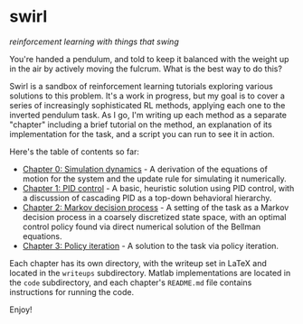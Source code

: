 # swirl
_reinforcement learning with things that swing_

You're handed a pendulum, and told to keep it balanced with the weight up in the air by actively moving the fulcrum. What is the best way to do this?

Swirl is a sandbox of reinforcement learning tutorials exploring various solutions to this problem. It's a work in progress, but my goal is to cover a series of increasingly sophisticated RL methods, applying each one to the inverted pendulum task. As I go, I'm writing up each method as a separate "chapter" including a brief tutorial on the method, an explanation of its implementation for the task, and a script you can run to see it in action.

Here's the table of contents so far:

- [Chapter 0: Simulation dynamics](0-sim/writeup/0-sim.pdf) - A derivation of the equations of motion for the system and the update rule for simulating it numerically.
- [Chapter 1: PID control](1-pid/writeup/1-pid.pdf) - A basic, heuristic solution using PID control, with a discussion of cascading PID as a top-down behavioral hierarchy.
- [Chapter 2: Markov decision process](2-mdp/writeup/2-mdp.pdf) - A setting of the task as a Markov decision process in a coarsely discretized state space, with an optimal control policy found via direct numerical solution of the Bellman equations.
- [Chapter 3: Policy iteration](3-pi/writeup/3-pi.pdf) - A solution to the task via policy iteration.

Each chapter has its own directory, with the writeup set in LaTeX and located in the `writeups` subdirectory. Matlab implementations are located in the `code` subdirectory, and each chapter's `README.md` file contains instructions for running the code.

Enjoy!
